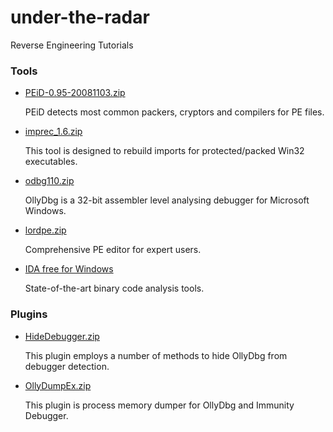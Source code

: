 # under-the-radar
Reverse Engineering Tutorials

### Tools
- [PEiD-0.95-20081103.zip](http://www.softpedia.com/get/Programming/Packers-Crypters-Protectors/PEiD-updated.shtml)

  PEiD detects most common packers, cryptors and compilers for PE files.

- [imprec_1.6.zip](https://github.com/trietptm/Import_REConstructor-Archive)

  This tool is designed to rebuild imports for protected/packed Win32 executables.

- [odbg110.zip](http://www.ollydbg.de/odbg110.zip)

  OllyDbg is a 32-bit assembler level analysing debugger for Microsoft Windows.

- [lordpe.zip](https://www.softpedia.com/get/Programming/File-Editors/LordPE.shtml)

  Comprehensive PE editor for expert users.

- [IDA free for Windows](https://out7.hex-rays.com/files/idafree83_windows.exe)

  State-of-the-art binary code analysis tools.

### Plugins
- [HideDebugger.zip](https://www.aldeid.com/wiki/OllyDbg/HideDebugger)

  This plugin employs a number of methods to hide OllyDbg from debugger detection.

- [OllyDumpEx.zip](https://low-priority.appspot.com/ollydumpex/OllyDumpEx.zip)

  This plugin is process memory dumper for OllyDbg and Immunity Debugger.
